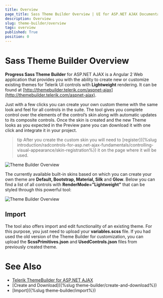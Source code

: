 ```yaml
---
title: Overview
page_title: Sass Theme Builder Overview | UI for ASP.NET AJAX Documentation
description: Overview
slug: theme-builder/overview
tags: overview
published: True
position: 0
---
```


# Sass Theme Builder Overview

**Progress Sass Theme Builder** for ASP.NET AJAX is a Angular 2 Web application that provides you with the ability to create new or customize existing themes for Telerik UI controls with **Lightweight** rendering. It can be found at [http://themebuilder.telerik.com/aspnet-ajax](http://themebuilder.telerik.com/aspnet-ajax).

Just with a few clicks you can create your own custom theme with the same look and feel for all controls in the suite. The tool gives you complete control over the elements of the control’s skin along with automatic updates to its composite controls.  Once the skin is created and the new Theme looks as you expected in the Preview pane you can download it with one click and integrate it in your project.

>tip After you create the custom skin you will need to [register]({%slug introduction/radcontrols-for-asp.net-ajax-fundamentals/controlling-visual-appearance/skin-registration%}) it on the page where it will be used.

![Theme Builder Overview](images/theme-builder-overview.png)


The currently available built-in skins based on which you can create your own theme are **Default, Bootstrap, Material, Silk** and **Glow**. Below you can find a list of all controls with **RenderMode=”Lightweight”** that can be styled through this powerful tool:

![Theme Builder Overview](images/theme-builder-controls-list.png)

## Import

The tool also offers import and edit functionality of an existing theme. For this purpose, you just need to upload your **variables.scss** file. If you had used the old version of the Theme Builder for customization, you can upload the **ScssPrimitives.json** and **UsedControls.json** files from previously created theme. 

# See Also

 * [Telerik ThemeBuilder for ASP.NET AJAX](http://themebuilder.telerik.com/)
 * [Create and Download]({%slug theme-builder/create-and-download%}) 
 * [Import]({%slug theme-builder/import%})  
